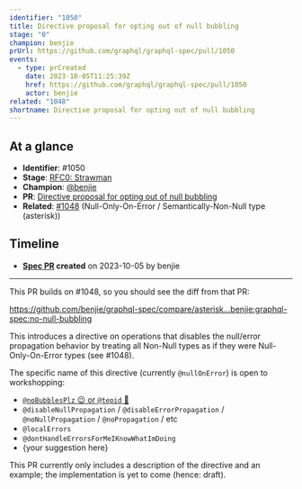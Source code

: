 ```yaml
---
identifier: "1050"
title: Directive proposal for opting out of null bubbling
stage: "0"
champion: benjie
prUrl: https://github.com/graphql/graphql-spec/pull/1050
events:
  - type: prCreated
    date: 2023-10-05T11:25:39Z
    href: https://github.com/graphql/graphql-spec/pull/1050
    actor: benjie
related: "1048"
shortname: Directive proposal for opting out of null bubbling
---
```


## At a glance

- **Identifier**: #1050
- **Stage**: [RFC0: Strawman](https://github.com/graphql/graphql-spec/blob/main/CONTRIBUTING.md#stage-0-strawman)
- **Champion**: [@benjie](https://github.com/benjie)
- **PR**: [Directive proposal for opting out of null bubbling](https://github.com/graphql/graphql-spec/pull/1050)
- **Related**: [#1048](/rfcs/1048) (Null-Only-On-Error / Semantically-Non-Null type (asterisk))

<!-- BEGIN_CUSTOM_TEXT -->



<!-- END_CUSTOM_TEXT -->

## Timeline

- **[Spec PR](https://github.com/graphql/graphql-spec/pull/1050) created** on 2023-10-05 by benjie

<!-- VERBATIM -->

---

This PR builds on #1048, so you should see the diff from that PR:

https://github.com/benjie/graphql-spec/compare/asterisk...benjie:graphql-spec:no-null-bubbling

This introduces a directive on operations that disables the null/error propagation behavior by treating all Non-Null types as if they were Null-Only-On-Error types (see #1048).

The specific name of this directive (currently `@nullOnError`) is open to workshopping:

- [`@noBubblesPlz` :wink: or `@tepid` :rofl:](https://www.youtube.com/watch?v=k5Qec3OvKjU&t=1426s)
- `@disableNullPropagation` / `@disableErrorPropagation` / `@noNullPropagation` / `@noPropagation` / etc
- `@localErrors`
- `@dontHandleErrorsForMeIKnowWhatImDoing`
- \{your suggestion here}

This PR currently only includes a description of the directive and an example; the implementation is yet to come (hence: draft).
